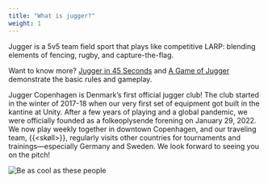 ```yaml
---
title: "What is jugger?"
weight: 1
---
```


Jugger is a 5v5 team field sport that plays like competitive LARP: blending elements of fencing, rugby, and capture-the-flag.

Want to know more? [Jugger in 45 Seconds](https://www.youtube.com/watch?v=H5KGov_Sajs) and [A Game of Jugger](https://vimeo.com/77880281) demonstrate the basic rules and gameplay.

Jugger Copenhagen is Denmark’s first official jugger club! The club started in the winter of 2017-18 when our very first set of equipment got built in the kantine at Unity. After a few years of playing and a global pandemic, we were officially founded as a folkeoplysende forening on January 29, 2022. We now play weekly together in downtown Copenhagen, and our traveling team, {{<skøll>}}, regularly visits other countries for tournaments and trainings—especially Germany and Sweden. We look forward to seeing you on the pitch!

![Be as cool as these people](images/stylish2.jpg)